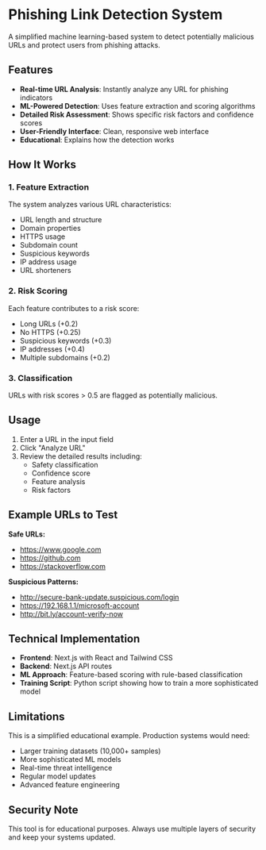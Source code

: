 # Phishing Link Detection System

A simplified machine learning-based system to detect potentially malicious URLs and protect users from phishing attacks.

## Features

- **Real-time URL Analysis**: Instantly analyze any URL for phishing indicators
- **ML-Powered Detection**: Uses feature extraction and scoring algorithms
- **Detailed Risk Assessment**: Shows specific risk factors and confidence scores
- **User-Friendly Interface**: Clean, responsive web interface
- **Educational**: Explains how the detection works

## How It Works

### 1. Feature Extraction
The system analyzes various URL characteristics:
- URL length and structure
- Domain properties
- HTTPS usage
- Subdomain count
- Suspicious keywords
- IP address usage
- URL shorteners

### 2. Risk Scoring
Each feature contributes to a risk score:
- Long URLs (+0.2)
- No HTTPS (+0.25)
- Suspicious keywords (+0.3)
- IP addresses (+0.4)
- Multiple subdomains (+0.2)

### 3. Classification
URLs with risk scores > 0.5 are flagged as potentially malicious.

## Usage

1. Enter a URL in the input field
2. Click "Analyze URL"
3. Review the detailed results including:
   - Safety classification
   - Confidence score
   - Feature analysis
   - Risk factors

## Example URLs to Test

**Safe URLs:**
- https://www.google.com
- https://github.com
- https://stackoverflow.com

**Suspicious Patterns:**
- http://secure-bank-update.suspicious.com/login
- https://192.168.1.1/microsoft-account
- http://bit.ly/account-verify-now

## Technical Implementation

- **Frontend**: Next.js with React and Tailwind CSS
- **Backend**: Next.js API routes
- **ML Approach**: Feature-based scoring with rule-based classification
- **Training Script**: Python script showing how to train a more sophisticated model

## Limitations

This is a simplified educational example. Production systems would need:
- Larger training datasets (10,000+ samples)
- More sophisticated ML models
- Real-time threat intelligence
- Regular model updates
- Advanced feature engineering

## Security Note

This tool is for educational purposes. Always use multiple layers of security and keep your systems updated.
